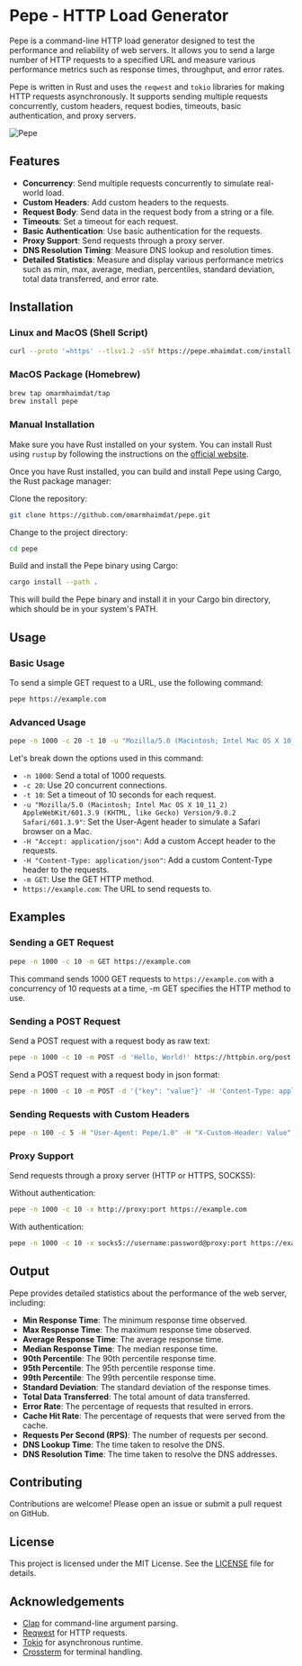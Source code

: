 # Pepe - HTTP Load Generator

Pepe is a command-line HTTP load generator designed to test the performance and reliability of web servers. It allows you to send a large number of HTTP requests to a specified URL and measure various performance metrics such as response times, throughput, and error rates.

Pepe is written in Rust and uses the `reqwest` and `tokio` libraries for making HTTP requests asynchronously. It supports sending multiple requests concurrently, custom headers, request bodies, timeouts, basic authentication, and proxy servers.

![Pepe](assets/pepe.gif)

## Features

- **Concurrency**: Send multiple requests concurrently to simulate real-world load.
- **Custom Headers**: Add custom headers to the requests.
- **Request Body**: Send data in the request body from a string or a file.
- **Timeouts**: Set a timeout for each request.
- **Basic Authentication**: Use basic authentication for the requests.
- **Proxy Support**: Send requests through a proxy server.
- **DNS Resolution Timing**: Measure DNS lookup and resolution times.
- **Detailed Statistics**: Measure and display various performance metrics such as min, max, average, median, percentiles, standard deviation, total data transferred, and error rate.

## Installation

### Linux and MacOS (Shell Script)

```bash
curl --proto '=https' --tlsv1.2 -sSf https://pepe.mhaimdat.com/install.sh | sh
```

### MacOS Package (Homebrew)

```bash
brew tap omarmhaimdat/tap
brew install pepe
```

### Manual Installation

Make sure you have Rust installed on your system. You can install Rust using `rustup` by following the instructions on the [official website](https://www.rust-lang.org/tools/install).

Once you have Rust installed, you can build and install Pepe using Cargo, the Rust package manager:


Clone the repository:

```bash
git clone https://github.com/omarmhaimdat/pepe.git
```

Change to the project directory:
```bash
cd pepe
```

Build and install the Pepe binary using Cargo:
```bash
cargo install --path .
```

This will build the Pepe binary and install it in your Cargo bin directory, which should be in your system's PATH.

## Usage

### Basic Usage

To send a simple GET request to a URL, use the following command:

```bash
pepe https://example.com
```

### Advanced Usage

```bash
pepe -n 1000 -c 20 -t 10 -u "Mozilla/5.0 (Macintosh; Intel Mac OS X 10_11_2) AppleWebKit/601.3.9 (KHTML, like Gecko) Version/9.0.2 Safari/601.3.9" -H "Accept: application/json" -H "Content-Type: application/json" -m GET https://example.com
```

Let's break down the options used in this command:

- `-n 1000`: Send a total of 1000 requests.
- `-c 20`: Use 20 concurrent connections.
- `-t 10`: Set a timeout of 10 seconds for each request.
- `-u "Mozilla/5.0 (Macintosh; Intel Mac OS X 10_11_2) AppleWebKit/601.3.9 (KHTML, like Gecko) Version/9.0.2 Safari/601.3.9"`: Set the User-Agent header to simulate a Safari browser on a Mac.
- `-H "Accept: application/json"`: Add a custom Accept header to the requests.
- `-H "Content-Type: application/json"`: Add a custom Content-Type header to the requests.
- `-m GET`: Use the GET HTTP method.
- `https://example.com`: The URL to send requests to.


## Examples

### Sending a GET Request

```bash
pepe -n 1000 -c 10 -m GET https://example.com
```

This command sends 1000 GET requests to `https://example.com` with a concurrency of 10 requests at a time, -m GET specifies the HTTP method to use.

### Sending a POST Request

Send a POST request with a request body as raw text:

```bash
pepe -n 1000 -c 10 -m POST -d 'Hello, World!' https://httpbin.org/post
```

Send a POST request with a request body in json format:

```bash
pepe -n 1000 -c 10 -m POST -d '{"key": "value"}' -H 'Content-Type: application/json' https://httpbin.org/post
```

### Sending Requests with Custom Headers

```bash
pepe -n 100 -c 5 -H "User-Agent: Pepe/1.0" -H "X-Custom-Header: Value" https://example.com
```

### Proxy Support

Send requests through a proxy server (HTTP or HTTPS, SOCKS5):

Without authentication:

```bash
pepe -n 1000 -c 10 -x http://proxy:port https://example.com
```


With authentication:

```bash
pepe -n 1000 -c 10 -x socks5://username:password@proxy:port https://example.com
```

## Output

Pepe provides detailed statistics about the performance of the web server, including:

- **Min Response Time**: The minimum response time observed.
- **Max Response Time**: The maximum response time observed.
- **Average Response Time**: The average response time.
- **Median Response Time**: The median response time.
- **90th Percentile**: The 90th percentile response time.
- **95th Percentile**: The 95th percentile response time.
- **99th Percentile**: The 99th percentile response time.
- **Standard Deviation**: The standard deviation of the response times.
- **Total Data Transferred**: The total amount of data transferred.
- **Error Rate**: The percentage of requests that resulted in errors.
- **Cache Hit Rate**: The percentage of requests that were served from the cache.
- **Requests Per Second (RPS)**: The number of requests per second.
- **DNS Lookup Time**: The time taken to resolve the DNS.
- **DNS Resolution Time**: The time taken to resolve the DNS addresses.


## Contributing

Contributions are welcome! Please open an issue or submit a pull request on GitHub.

## License

This project is licensed under the MIT License. See the [LICENSE](LICENSE) file for details.

## Acknowledgements

- [Clap](https://github.com/clap-rs/clap) for command-line argument parsing.
- [Reqwest](https://github.com/seanmonstar/reqwest) for HTTP requests.
- [Tokio](https://github.com/tokio-rs/tokio) for asynchronous runtime.
- [Crossterm](https://github.com/crossterm-rs/crossterm) for terminal handling.

